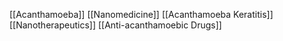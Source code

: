 [[Acanthamoeba]]
[[Nanomedicine]]
[[Acanthamoeba Keratitis]]
[[Nanotherapeutics]]
[[Anti-acanthamoebic Drugs]]
